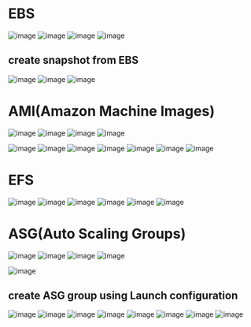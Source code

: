 EBS
===

![image](https://user-images.githubusercontent.com/53966749/203204286-5ff88d30-3f72-4a2a-a71e-1ac2ba9efaba.png)
![image](https://user-images.githubusercontent.com/53966749/203205481-d5f6bddf-8ce9-45cf-9bc0-63a4744f2bed.png)
![image](https://user-images.githubusercontent.com/53966749/203205919-2c3fb711-19ba-4f75-a9d7-3d9e3ed629fb.png)
![image](https://user-images.githubusercontent.com/53966749/203206770-3f34672b-93f1-4534-afd3-66d1d4ffac92.png)

create snapshot from EBS
--------------------------
![image](https://user-images.githubusercontent.com/53966749/203207036-656bdc42-bab8-4b76-a22c-319c6e26788b.png)
![image](https://user-images.githubusercontent.com/53966749/203207070-d06d33af-8228-455b-9eaf-251e9d47b4fe.png)
![image](https://user-images.githubusercontent.com/53966749/203207116-003130eb-9763-4648-b427-5f6e2669436d.png)


AMI(Amazon Machine Images)
==========================
![image](https://user-images.githubusercontent.com/53966749/203207293-e54d5089-f75b-4f8b-85ab-b7451efbd532.png)
![image](https://user-images.githubusercontent.com/53966749/203207398-529db7b3-6c71-44fb-9f8b-9294322ff96d.png)
![image](https://user-images.githubusercontent.com/53966749/203207462-1572936b-209a-4cca-a3f6-d7081b939db7.png)
![image](https://user-images.githubusercontent.com/53966749/203208376-e06b7d73-bf1f-44b4-b9dc-d14c41528fc4.png)

![image](https://user-images.githubusercontent.com/53966749/203207688-0b3e0c7b-a26b-4ebf-a515-89a2adf340db.png)
![image](https://user-images.githubusercontent.com/53966749/203207758-c6872999-a839-4faf-875d-e2494eb68307.png)
![image](https://user-images.githubusercontent.com/53966749/203207806-62d24bc8-86bf-4f4c-b685-8826668f3295.png)
![image](https://user-images.githubusercontent.com/53966749/203207969-3948e763-0f62-45ee-b813-a7aeef8a6559.png)
![image](https://user-images.githubusercontent.com/53966749/203208030-25e55719-d3bc-4dd1-8b24-c9efbb785f94.png)
![image](https://user-images.githubusercontent.com/53966749/203208071-ac8792ff-19d4-485d-9dcc-aea64d919d92.png)
![image](https://user-images.githubusercontent.com/53966749/203208130-2b3b6ff4-e0e9-445e-95e2-7582a530fb5e.png)

EFS
===
![image](https://user-images.githubusercontent.com/53966749/203208615-012ca033-4ee0-41f5-a66b-1d3617048729.png)
![image](https://user-images.githubusercontent.com/53966749/203208654-990404b4-3880-42d9-b9ad-13f237ce4df3.png)
![image](https://user-images.githubusercontent.com/53966749/203208828-b2cdc1c6-1992-4a2b-96f0-1a5e74c0eb88.png)
![image](https://user-images.githubusercontent.com/53966749/203208876-cf4bd244-1846-4fc1-a72a-85e32fafa203.png)
![image](https://user-images.githubusercontent.com/53966749/203209045-1c142f67-e49c-4680-bf64-e0e89d099bb2.png)
![image](https://user-images.githubusercontent.com/53966749/203209147-961fd7b0-23d9-45c5-91c7-f22e6f28e18f.png)


ASG(Auto Scaling Groups)
==========================
![image](https://user-images.githubusercontent.com/53966749/203209315-4c5abe36-4172-499d-a960-dbd1f7683e67.png)
![image](https://user-images.githubusercontent.com/53966749/203209454-9152548f-3d4c-430d-b2b8-2badda41f60d.png)
![image](https://user-images.githubusercontent.com/53966749/203209557-bfd0003d-c7d1-499d-995b-9469f3241c6a.png)
![image](https://user-images.githubusercontent.com/53966749/203209678-3246de84-43c1-4fa4-a934-97e2487294d0.png)


![image](https://user-images.githubusercontent.com/53966749/203210742-a621d96f-7269-4131-af33-6a813cd79868.png)

create ASG group using Launch configuration
--------------------------------------------
![image](https://user-images.githubusercontent.com/53966749/203210841-ae7bb339-7a9f-4553-b4a7-f1023cbe1487.png)
![image](https://user-images.githubusercontent.com/53966749/203210892-40acb6fe-e71e-48f1-a474-72322eaacacf.png)
![image](https://user-images.githubusercontent.com/53966749/203210956-7f05c26e-3ae6-451c-91ec-646f60195f2a.png)
![image](https://user-images.githubusercontent.com/53966749/203211047-bd4ddbf5-9e2c-4b4f-9876-a4598fcbd98e.png)
![image](https://user-images.githubusercontent.com/53966749/203211119-3d8fa293-45cf-4c81-ae70-22d231e606ab.png)
![image](https://user-images.githubusercontent.com/53966749/203211165-182710b4-b908-451c-96c4-6b60bfc167de.png)
![image](https://user-images.githubusercontent.com/53966749/203211231-5f3cb721-f348-4d61-8566-86e82912041c.png)
![image](https://user-images.githubusercontent.com/53966749/203211276-917c1f69-9af5-40c0-b711-b42695b1c04f.png)

